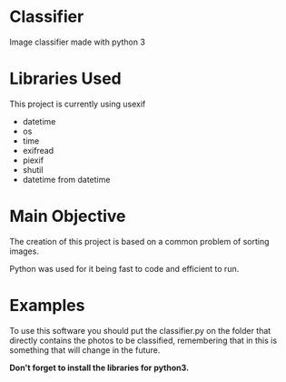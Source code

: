 # Classifier
Image classifier made with python 3

# Libraries Used

This project is currently using usexif
- datetime
- os
- time
- exifread
- piexif
- shutil
- datetime from datetime 

# Main Objective

The creation of this project is based on a common problem of sorting images.

Python was used for it being fast to code and efficient to run.

# Examples

To use this software you should put the classifier.py on the folder that directly contains the photos to be classified, remembering that in this is something that will change in the future. 

**Don't forget to install the libraries for python3.**